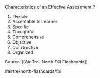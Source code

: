Characteristics of an Effective Assessment
?
1. Flexible
2. Acceptable to Learner
3. Specific
4. Thoughtful
5. Comprehensive
6. Objective
7. Constructive
8. Organized
<!--SR:!2022-09-28,1,230-->

Source: [[Air Trek North FOI Flashcards]]

#airtreknorth-flashcards/foi